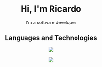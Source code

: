 <h1 align="center">Hi, I'm Ricardo</h1>
<p align="center">I'm a software developer</p>

<h2 align="center">Languages and Technologies</h2>
<p align="center">
  <div align="center">
    <img src="https://skillicons.dev/icons?i=go,typescript,react,tailwind,nodejs,bun,mysql,postgres,express,nest,next"/>
    <br></br>
    <img src="https://skillicons.dev/icons?i=neovim,linux,bash,git,jest,docker,kubernetes,vscode"/>
  </div>
</p>
